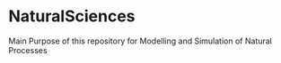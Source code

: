 # NaturalSciences
Main Purpose of this repository for Modelling and Simulation of Natural Processes
